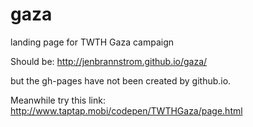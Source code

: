 gaza
====

landing page for TWTH Gaza campaign

Should be: http://jenbrannstrom.github.io/gaza/

but the gh-pages have not been created by github.io.

Meanwhile try this link: http://www.taptap.mobi/codepen/TWTHGaza/page.html

